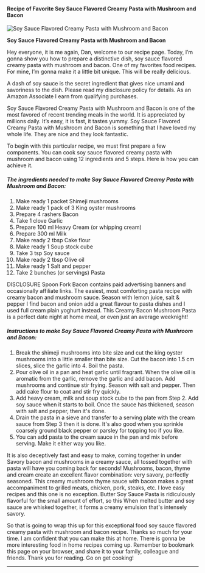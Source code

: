             

#### Recipe of Favorite Soy Sauce Flavored Creamy Pasta with Mushroom and Bacon

![Soy Sauce Flavored Creamy Pasta with Mushroom and Bacon](https://img-global.cpcdn.com/recipes/4540032999227392/751x532cq70/soy-sauce-flavored-creamy-pasta-with-mushroom-and-bacon-recipe-main-photo.jpg)

**Soy Sauce Flavored Creamy Pasta with Mushroom and Bacon**

Hey everyone, it is me again, Dan, welcome to our recipe page. Today, I’m gonna show you how to prepare a distinctive dish, soy sauce flavored creamy pasta with mushroom and bacon. One of my favorites food recipes. For mine, I’m gonna make it a little bit unique. This will be really delicious.

A dash of soy sauce is the secret ingredient that gives nice umami and savoriness to the dish. Please read my disclosure policy for details. As an Amazon Associate I earn from qualifying purchases.

Soy Sauce Flavored Creamy Pasta with Mushroom and Bacon is one of the most favored of recent trending meals in the world. It is appreciated by millions daily. It’s easy, it is fast, it tastes yummy. Soy Sauce Flavored Creamy Pasta with Mushroom and Bacon is something that I have loved my whole life. They are nice and they look fantastic.

To begin with this particular recipe, we must first prepare a few components. You can cook soy sauce flavored creamy pasta with mushroom and bacon using 12 ingredients and 5 steps. Here is how you can achieve it.

##### The ingredients needed to make Soy Sauce Flavored Creamy Pasta with Mushroom and Bacon:

1.  Make ready 1 packet Shimeji mushrooms
2.  Make ready 1 pack of 3 King oyster mushrooms
3.  Prepare 4 rashers Bacon
4.  Take 1 clove Garlic
5.  Prepare 100 ml Heavy Cream (or whipping cream)
6.  Prepare 300 ml Milk
7.  Make ready 2 tbsp Cake flour
8.  Make ready 1 Soup stock cube
9.  Take 3 tsp Soy sauce
10.  Make ready 2 tbsp Olive oil
11.  Make ready 1 Salt and pepper
12.  Take 2 bunches (or servings) Pasta

DISCLOSURE Spoon Fork Bacon contains paid advertising banners and occasionally affiliate links. The easiest, most comforting pasta recipe with creamy bacon and mushroom sauce. Season with lemon juice, salt & pepper I find bacon and onion add a great flavour to pasta dishes and I used full cream plain yoghurt instead. This Creamy Bacon Mushroom Pasta is a perfect date night at home meal, or even just an average weeknight!

##### Instructions to make Soy Sauce Flavored Creamy Pasta with Mushroom and Bacon:

1.  Break the shimeji mushrooms into bite size and cut the king oyster mushrooms into a little smaller than bite size. Cut the bacon into 1.5 cm slices, slice the garlic into 4. Boil the pasta.
2.  Pour olive oil in a pan and heat garlic until fragrant. When the olive oil is aromatic from the garlic, remove the garlic and add bacon. Add mushrooms and continue stir frying. Season with salt and pepper. Then add cake flour to coat and stir fry quickly.
3.  Add heavy cream, milk and soup stock cube to the pan from Step 2. Add soy sauce when it starts to boil. Once the sauce has thickened, season with salt and pepper, then it's done.
4.  Drain the pasta in a sieve and transfer to a serving plate with the cream sauce from Step 3 then it is done. It's also good when you sprinkle coarsely ground black pepper or parsley for topping too if you like.
5.  You can add pasta to the cream sauce in the pan and mix before serving. Make it either way you like.

It is also deceptively fast and easy to make, coming together in under Savory bacon and mushrooms in a creamy sauce, all tossed together with pasta will have you coming back for seconds! Mushrooms, bacon, thyme and cream create an excellent flavor combination: very savory, perfectly seasoned. This creamy mushroom thyme sauce with bacon makes a great accompaniment to grilled meats, chicken, pork, steaks, etc. I love easy recipes and this one is no exception. Butter Soy Sauce Pasta is ridiculously flavorful for the small amount of effort, so this When melted butter and soy sauce are whisked together, it forms a creamy emulsion that's intensely savory.

So that is going to wrap this up for this exceptional food soy sauce flavored creamy pasta with mushroom and bacon recipe. Thanks so much for your time. I am confident that you can make this at home. There is gonna be more interesting food in home recipes coming up. Remember to bookmark this page on your browser, and share it to your family, colleague and friends. Thank you for reading. Go on get cooking!

* * *